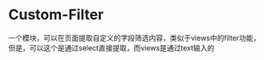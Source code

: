 Custom-Filter
=============

一个模块，可以在页面提取自定义的字段筛选内容，类似于views中的filter功能，但是，可以这个是通过select直接提取，而views是通过text输入的